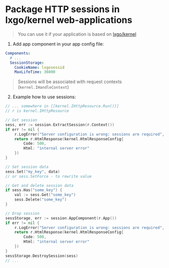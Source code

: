 # Package HTTP sessions in lxgo/kernel web-applications

> You can use it if your application is based on [lxgo/kernel](https://github.com/epicoon/lxgo/tree/master/kernel)

1. Add app component in your app config file:
```yaml
Components:
  # ...
  SessionStorage:
    CookieName: lxgosessid
    MaxLifeTime: 36000
```

> Sessions will be associated with request contexts (`kernel.IHandleContext`)

2. Example how to use sessions:
```go
// ... somewhere in [[kernel.IHttpResource.Run()]]
// r is kernel.IHttpResource

// Get session
sess, err := session.ExtractSession(r.Context())
if err != nil {
    r.LogError("Server configuration is wrong: sessions are required", "App")
    return r.HtmlResponse(kernel.HtmlResponseConfig{
        Code: 500,
        Html: "internal server error"
    })
}

// Set session data
sess.Set("my_key", data)
// or sess.SetForce - to rewrite value

// Get and delete session data
if sess.Has("some_key") {
    val := sess.Get("some_key")
    sess.Delete("some_key")
}

// Drop session
sessStorage, err := session.AppComponent(r.App())
if err != nil {
    r.LogError("Server configuration is wrong: sessions are required", "App")
    return r.HtmlResponse(kernel.HtmlResponseConfig{
        Code: 500,
        Html: "internal server error"
    })
}
sessStorage.DestroySession(sess)
// ...
```
